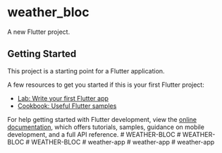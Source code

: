 # weather_bloc

A new Flutter project.

## Getting Started

This project is a starting point for a Flutter application.

A few resources to get you started if this is your first Flutter project:

- [Lab: Write your first Flutter app](https://docs.flutter.dev/get-started/codelab)
- [Cookbook: Useful Flutter samples](https://docs.flutter.dev/cookbook)

For help getting started with Flutter development, view the
[online documentation](https://docs.flutter.dev/), which offers tutorials,
samples, guidance on mobile development, and a full API reference.
#   W E A T H E R - B L O C  
 #   W E A T H E R - B L O C  
 #   W E A T H E R - B L O C  
 #   w e a t h e r - a p p  
 #   w e a t h e r - a p p  
 #   w e a t h e r - a p p  
 